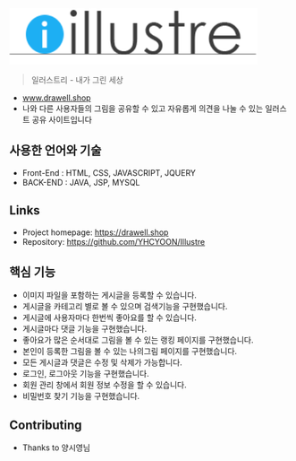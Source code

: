 <img src="/WebContent/images/illustre_logo_underline.png" height="100"/>

> 일러스트리 - 내가 그린 세상 
- www.drawell.shop
- 나와 다른 사용자들의 그림을 공유할 수 있고 자유롭게 의견을 나눌 수 있는 일러스트 공유 사이트입니다

## 사용한 언어와 기술
- Front-End : HTML, CSS, JAVASCRIPT, JQUERY
- BACK-END : JAVA, JSP, MYSQL

## Links
- Project homepage: https://drawell.shop
- Repository: https://github.com/YHCYOON/Illustre

## 핵심 기능
- 이미지 파일을 포함하는 게시글을 등록할 수 있습니다.
- 게시글을 카테고리 별로 볼 수 있으며 검색기능을 구현했습니다.
- 게시글에 사용자마다 한번씩 좋아요를 할 수 있습니다.
- 게시글마다 댓글 기능을 구현했습니다.
- 좋아요가 많은 순서대로 그림을 볼 수 있는 랭킹 페이지를 구현했습니다.
- 본인이 등록한 그림을 볼 수 있는 나의그림 페이지를 구현했습니다.
- 모든 게시글과 댓글은 수정 및 삭제가 가능합니다.
- 로그인, 로그아웃 기능을 구현했습니다.
- 회원 관리 창에서 회원 정보 수정을 할 수 있습니다.
- 비밀번호 찾기 기능을 구현했습니다.

## Contributing
- Thanks to 양시영님


